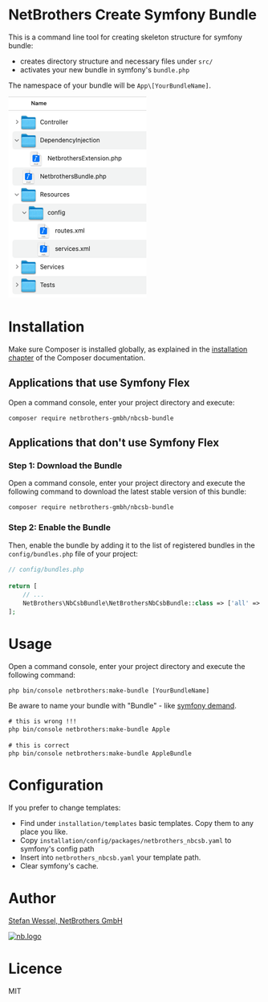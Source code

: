 NetBrothers Create Symfony Bundle
===================================
This is a command line tool for creating skeleton structure for symfony bundle:
- creates directory structure and necessary files under `src/`
- activates your new bundle in symfony's `bundle.php`

The namespace of your bundle will be `App\[YourBundleName]`.

![structure](./src/Resources/doc/images/structure.png)


Installation
============
Make sure Composer is installed globally, as explained in the
[installation chapter](https://getcomposer.org/doc/00-intro.md)
of the Composer documentation.

Applications that use Symfony Flex
----------------------------------

Open a command console, enter your project directory and execute:

```console
composer require netbrothers-gmbh/nbcsb-bundle
```

Applications that don't use Symfony Flex
----------------------------------------

### Step 1: Download the Bundle

Open a command console, enter your project directory and execute the
following command to download the latest stable version of this bundle:

```console
composer require netbrothers-gmbh/nbcsb-bundle
```

### Step 2: Enable the Bundle

Then, enable the bundle by adding it to the list of registered bundles
in the `config/bundles.php` file of your project:

```php
// config/bundles.php

return [
    // ...
    NetBrothers\NbCsbBundle\NetBrothersNbCsbBundle::class => ['all' => true],
];
```


Usage
=====
Open a command console, enter your project directory and execute the
following command: 

```console
php bin/console netbrothers:make-bundle [YourBundleName]
```
Be aware to name your bundle with "Bundle" - like 
[symfony demand](https://symfony.com/doc/current/bundles/best_practices.html).

```console
# this is wrong !!!
php bin/console netbrothers:make-bundle Apple

# this is correct
php bin/console netbrothers:make-bundle AppleBundle
```

Configuration
=============
If you prefer to change templates:
- Find under `installation/templates` basic templates. Copy them to any place you like.
- Copy `installation/config/packages/netbrothers_nbcsb.yaml` to symfony's config path
- Insert into `netbrothers_nbcsb.yaml` your template path.
- Clear symfony's cache.

Author
======
[Stefan Wessel, NetBrothers GmbH](https://netbrothers.de)

[![nb.logo](https://netbrothers.de/wp-content/uploads/2020/12/netbrothers_logo.png)](https://netbrothers.de)

Licence
=======
MIT





